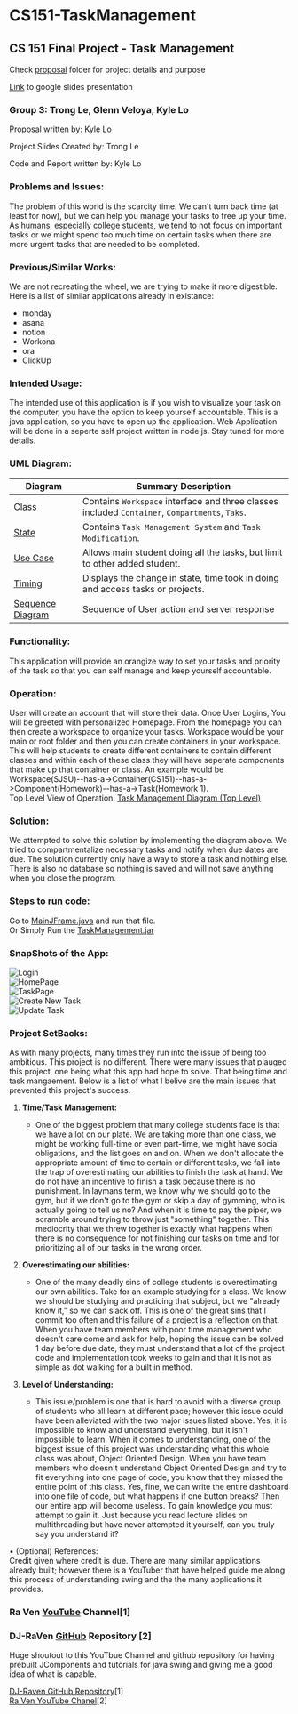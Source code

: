 # CS151-TaskManagement

## CS 151 Final Project - Task Management

Check [proposal](https://github.com/TrongQuocLe/CS151-TaskManagement/tree/main/proposal) folder for project details and purpose

[Link](https://docs.google.com/presentation/d/1p9u4H8ykdLlc-2W6Y19dFAVhCQ6SYjOPjosBsT9Gxd4/edit?usp=sharing) to google slides presentation

### **Group 3**: Trong Le, Glenn Veloya, Kyle Lo

Proposal written by: Kyle Lo

Project Slides Created by: Trong Le

Code and Report written by: Kyle Lo

### **Problems and Issues:**

The problem of this world is the scarcity time. We can't turn back time (at least for now), but we can help you manage your tasks to free up your time. As humans, especially college students, we tend to not focus on important tasks or we might spend too much time on certain tasks when there are more urgent tasks that are needed to be completed.

### **Previous/Similar Works:**

We are not recreating the wheel, we are trying to make it more digestible. Here is a list of similar applications already in existance:

- monday
- asana
- notion
- Workona
- ora
- ClickUp

### **Intended Usage:**

The intended use of this application is if you wish to visualize your task on the computer, you have the option to keep yourself accountable. This is a java application, so you have to open up the application. Web Application will be done in a seperte self project written in node.js. Stay tuned for more details.

### UML Diagram:

| Diagram                                                                                                                  | Summary Description                                                                            |
| ------------------------------------------------------------------------------------------------------------------------ | ---------------------------------------------------------------------------------------------- |
| [Class](https://github.com/TrongQuocLe/CS151-TaskManagement/blob/main/diagrams/TaskManagementClassDiagram.pdf)           | Contains `Workspace` interface and three classes included `Container`, `Compartments`, `Taks`. |
| [State](https://github.com/TrongQuocLe/CS151-TaskManagement/blob/main/diagrams/Trong_Le_TaskManagement_StateDiagram.pdf) | Contains `Task Management System` and `Task Modification`.                                     |
| [Use Case](https://github.com/TrongQuocLe/CS151-TaskManagement/blob/main/diagrams/Use%20Case%20Diagram.pdf)              | Allows main student doing all the tasks, but limit to other added student.                     |
| [Timing](https://github.com/TrongQuocLe/CS151-TaskManagement/blob/main/diagrams/Timing%20Diagram.drawio.pdf)             | Displays the change in state, time took in doing and access tasks or projects.                 |
| [Sequence Diagram](https://github.com/TrongQuocLe/CS151-TaskManagement/blob/main/diagrams/Timing%20Diagram.drawio.pdf)   | Sequence of User action and server response                                                    |

### **Functionality:**

This application will provide an orangize way to set your tasks and priority of the task so that you can self manage and keep yourself accountable.

### **Operation:**

User will create an account that will store their data. Once User Logins, You will be greeted with personalized Homepage. From the homepage you can then create a workspace to organize your tasks. Workspace would be your main or root folder and then you can create containers in your workspace. This will help students to create different containers to contain different classes and within each of these class they will have seperate components that make up that container or class. An example would be Workspace(SJSU)--has-a->Container(CS151)--has-a->Component(Homework)--has-a->Task(Homework 1).  
Top Level View of Operation: [Task Management Diagram (Top Level)](https://github.com/TrongQuocLe/CS151-TaskManagement/blob/main/diagrams/Task%20Management.drawio.png)

### **Solution:**

We attempted to solve this solution by implementing the diagram above. We tried to compartmentalize necessary tasks and notify when due dates are due. The solution currently only have a way to store a task and nothing else. There is also no database so nothing is saved and will not save anything when you close the program.

### **Steps to run code:**

Go to [MainJFrame.java](https://github.com/TrongQuocLe/CS151-TaskManagement/blob/main/app/TaskManagement/src/jswing/MainJFrame.java) and run that file.  
 Or Simply Run the [TaskManagement.jar](https://github.com/TrongQuocLe/CS151-TaskManagement/tree/main/app/TaskManagement/src)

### **SnapShots of the App:**

![Login](https://github.com/lo7kyle/Cryptocurrencies/blob/main/Resources/texttonumbers.PNG)  
![HomePage](https://github.com/lo7kyle/Cryptocurrencies/blob/main/Resources/texttonumbers.PNG)  
![TaskPage](https://github.com/lo7kyle/Cryptocurrencies/blob/main/Resources/texttonumbers.PNG)  
![Create New Task](https://github.com/lo7kyle/Cryptocurrencies/blob/main/Resources/texttonumbers.PNG)  
![Update Task](https://github.com/lo7kyle/Cryptocurrencies/blob/main/Resources/texttonumbers.PNG)

### **Project SetBacks:**

As with many projects, many times they run into the issue of being too ambitious. This project is no different. There were many issues that plauged this project, one being what this app had hope to solve. That being time and task mangaement. Below is a list of what I belive are the main issues that prevented this project's success.

1. **Time/Task Management:**

   - One of the biggest problem that many college students face is that we have a lot on our plate. We are taking more than one class, we might be working full-time or even part-time, we might have social obligations, and the list goes on and on. When we don't allocate the appropriate amount of time to certain or different tasks, we fall into the trap of overestimating our abilities to finish the task at hand. We do not have an incentive to finish a task because there is no punishment. In laymans term, we know why we should go to the gym, but if we don't go to the gym or skip a day of gymming, who is actually going to tell us no? And when it is time to pay the piper, we scramble around trying to throw just "something" together. This mediocrity that we threw together is exactly what happens when there is no consequence for not finishing our tasks on time and for prioritizing all of our tasks in the wrong order.

2. **Overestimating our abilities:**

   - One of the many deadly sins of college students is overestimating our own abilities. Take for an example studying for a class. We know we should be studying and practicing that subject, but we "already know it," so we can slack off. This is one of the great sins that I commit too often and this failure of a project is a reflection on that. When you have team members with poor time management who doesn't care come and ask for help, hoping the issue can be solved 1 day before due date, they must understand that a lot of the project code and implementation took weeks to gain and that it is not as simple as dot walking for a built in method.

3. **Level of Understanding:**
   - This issue/problem is one that is hard to avoid with a diverse group of students who all learn at different pace; however this issue could have been alleviated with the two major issues listed above. Yes, it is impossible to know and understand everything, but it isn't impossible to learn. When it comes to understanding, one of the biggest issue of this project was understanding what this whole class was about, Object Oriented Design. When you have team members who doesn't understand Object Oriented Design and try to fit everything into one page of code, you know that they missed the entire point of this class. Yes, fine, we can write the entire dashboard into one file of code, but what happens if one button breaks? Then our entire app will become useless. To gain knowledge you must attempt to gain it. Just because you read lecture slides on multithreading but have never attempted it yourself, can you truly say you understand it?

• (Optional) References:  
Credit given where credit is due. There are many similar applications already built; however there is a YouTuber that have helped guide me along this process of understanding swing and the the many applications it provides.

### Ra Ven [YouTube](https://www.youtube.com/@LaingRaven) Channel[1]

### DJ-RaVen [GitHub](https://github.com/DJ-Raven) Repository [2]

Huge shoutout to this YouTbue Channel and github repository for having prebuilt JComponents and tutorials for java swing and giving me a good idea of what is capable.

[DJ-Raven GitHub Repository](https://github.com/DJ-Raven)[1]  
[Ra Ven YouTube Chanel](https://www.youtube.com/@LaingRaven)[2]

